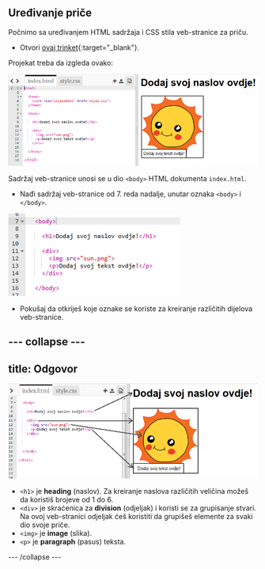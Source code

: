 ## Uređivanje priče

Počnimo sa uređivanjem HTML sadržaja i CSS stila veb-stranice za priču.

+ Otvori [ovaj trinket](http://jumpto.cc/web-story){:target="_blank"}.

Projekat treba da izgleda ovako:

![screenshot](images/story-starter.png)

Sadržaj veb-stranice unosi se u dio `<body>` HTML dokumenta `index.html`.

+ Nađi sadržaj veb-stranice od 7. reda nadalje, unutar oznaka `<body>` i `</body>`.

![screenshot](images/story-html.png)

+ Pokušaj da otkriješ koje oznake se koriste za kreiranje različitih dijelova veb-stranice.

--- collapse ---
---
title: Odgovor
---
![screenshot](images/story-elements.png)

+ `<h1>` je **heading** (naslov). Za kreiranje naslova različitih veličina možeš da koristiš brojeve od 1 do 6.
+ `<div>` je skraćenica za **division** (odjeljak) i koristi se za grupisanje stvari. Na ovoj veb-stranici odjeljak ćeš koristiti da grupišeš elemente za svaki dio svoje priče.
+ `<img>` je **image** (slika).
+ `<p>` je **paragraph** (pasus) teksta.

--- /collapse ---
